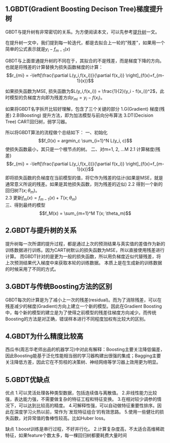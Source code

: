 ## 1.GBDT(Gradient Boosting Decison Tree)梯度提升树
GBDT与提升树有非常密切的关系。为方便阅读本文，可以先参考[提升树](https://blog.csdn.net/bitcarmanlee/article/details/106835782)一文。

在提升树一文中，我们提到每一轮迭代，都是去拟合上一轮的"残差"，如果用一个简单的公式表示就是$y_i - f_{m-1}(x)$

GBDT与上面普通提升树的不同在于，其拟合的不是残差，而是梯度下降的方向。也就是将残差的计算替换为损失函数梯度的计算：
$$r_{mi} = -\left[\frac{\partial L(y_i,f(x_i))}{\partial f(x_i)} \right]_{f(x)=f_{m-1}(x)}$$

如果损失函数为MSE, 损失函数为$L(y_i,f(x_i)) = \frac{1}{2}(y_i - f(x_i))^2$，此时模型的负梯度方向即为残差方向$r_{mi} = y_i - f(x_i)$。

如果将GBDT名字拆开比较好理解，包含了三个关键的部分
1.G(Gradient) 梯度(残差)
2.B(Boosting) 提升方法，即为加法模型与前向分布算法
3.DT(Decision Tree) CART回归树，弱学习器。

所以将GBDT算法的流程做个总结如下：
一、初始化 
$$f_0(x) = argmin_c \sum_{i=1}^N L(y_i, c)$$
使损失函数最小，其只是一个根节点的树。
二、对m=1, 2, …M
2.1 计算梯度(残差)  
$$r_{mi} = -\left[\frac{\partial L(y_i,f(x_i))}{\partial f(x_i)} \right]_{f(x)=f_{m-1}(x)}$$
即将损失函数的负梯度在当前模型的值，将它作为残差的估计(如果是MSE，就是通常意义所说的残差。如果是其他损失函数，则为残差的近似)
2.2 得到一个新的回归树$T(x;\theta_m)$。  
2.3 更新$f_m(x) = f_{m-1}(x) + T(x; \theta_m)$  
三、得到最终的模型  
$$f_M(x) = \sum_{m=1}^M T(x; \theta_m)$$

## 2.GBDT与提升树的关系
提升树每一次所谓的提升过程，都是通过上次的预测结果与真实值的差值作为新的训练数据进行训练。因为CART树默认的损失函数为MSE，所以直接使用残差进行计算。
而GBDT针对的是更为一般的损失函数，所以用负梯度近似代替残差，将上次预测结果代入梯度中来获取本轮的训练数据。
本质上是在生成新的训练数据的时候采用了不同的方式。

## 3.GBDT与传统Boosting方法的区别
GBDT每次的计算是为了减小上一次的残差(residual)。而为了消除残差，可以在残差减少的梯度(Gradient)方向上建立一个新的模型。因此在Gradient Boosting中，每个新的模型的建立是为了使得之前模型的残差往梯度方向减少。而传统Boosting的方法是对正确，错误样本进行不同程度加权有比较大的区别。

## 4.GBDT为什么精度比较高
西瓜书(周志华老师出品的机器学习)中对此有解释：Boosting主要关注降低偏差，因此Boosting能基于泛化性能相当弱的学习器构建出很强的集成；Bagging主要关注降低方差，因此它在不剪枝的决策树、神经网络等学习器上效用更为明显。

## 5.GBDT优缺点
优点
1.可以灵活处理各种类型数据，包括连续值与离散值。
2.非线性能力比较强，表达能力强，不需要做复杂的特征工程和特征变换。
3.在相对较少调参的情况下，可以达到比较高的精度。
4.可解释性强，可以自动做特征重要性排序。因此在深度学习火热以前，常作为`发现特征组合‘的有效思路。
5.使用一些健壮的损失函数，对异常值的鲁棒性较高。比如Huber loss。

缺点
1.boost训练是串行过程，不好并行化。
2.计算复杂度高，不太适合高维稀疏特征，如果feature个数太多，每一棵回归树都要耗费大量时间
